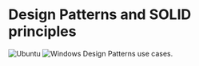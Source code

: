 # Design Patterns and SOLID principles
![Ubuntu](https://github.com/dkulik/SoftwareArchitectureBestPractices/workflows/Ubuntu/badge.svg)
![Windows](https://github.com/dkulik/SoftwareArchitectureBestPractices/workflows/Windows/badge.svg)
Design Patterns use cases.  

 
